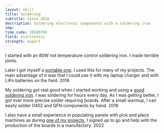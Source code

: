 ```yaml
---
layout: skill
title: Soldering
subtitle: Since 2018
description: Soldering electronic components with a soldering iron
img: 
time_code: 20180700
field: electronics
strength: expert
---
```


I started with an 80W not temperature control soldering iron. I made terrible joints.

Later I got myself a <a href="https://wiki.geekworm.com/TS100">portable one</a>. I used this for many of my projects. The main advantage of it was that I could use it with my laptop charger and with LiPo batteries on the field. 2016

My soldering got real good when I started working and using a <a href="https://store.metcal.com/en-ap/shop/soldering-desoldering/soldering-desoldering-systems/mx-series/MX-500S">good soldering iron</a>. I was soldering for hours every day. As I was getting better, I got ever more precise solder requiring boards. After a small warmup, I can easily solder 0402 and QFN components by hand. 2018

I also have a small experience in populating panels with pick and place machines as during <a href="{{ '/projects/AMR/' | relative_url}}">one of my projects</a>, I signed up to go and help with the production of the boards in a manufactory. 2022
